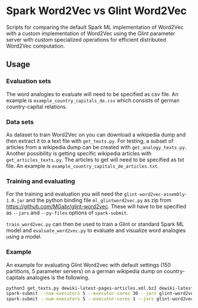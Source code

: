 # Spark Word2Vec vs Glint Word2Vec

Scripts for comparing the default Spark ML implementation of Word2Vec with a custom 
implementation of Word2Vec using the Glint parameter server with custom specialized 
operations for efficient distributed Word2Vec computation.

## Usage

### Evaluation sets

The word analogies to evaluate will need to be specified as csv file. An example is 
``example_country_capitals_de.csv`` which consists of german country-capital relations.

### Data sets

As dataset to train Word2Vec on you can download a wikipedia dump and then extract it 
to a text file with ``get_texts.py``. For testing, a subset of articles from a wikipedia 
dump can be created with ``get_analogy_texts.py``. Another possibility is getting 
specific wikipedia articles with ``get_articles_texts.py``. The articles to get will need
to be specified as txt file. An example is ``example_country_capitals_de_articles.txt``.

### Training and evaluating

For the training and evaluation you will need the ``glint-word2vec-assembly-1.0.jar`` 
and the python binding file ``ml_glintword2vec.py`` as zip from 
https://github.com/MGabr/glint-word2vec. These will have to be specified as ``--jars`` 
and ``--py-files`` options of ``spark-submit``.

``train_word2vec.py`` can then be used to train a Glint or standard Spark ML model and 
``evaluate_word2vec.py`` to evaluate and visualize word analogies using a model.

### Example

An example for evaluating Glint Word2vec with default settings (150 partitions, 5 parameter servers)
on a german wikipedia dump on country-capitals analogies is the following.

```bash
python3 get_texts.py dewiki-latest-pages-articles.xml.bz2 dewiki-latest-pages-articles.txt
spark-submit --num-executors 5 --executor-cores 30 --jars glint-word2vec-assembly-1.0.jar --py-files ml_glintword2vec.zip train_word2vec.py country_capitals.txt country_capitals.model glint
spark-submit --num-executors 5 --executor-cores 1 --jars glint-word2vec-assembly-1.0.jar --py-files ml_glintword2vec.zip evaluate_word2vec.py country_capitals.csv country_capitals.model glint country_capitals.png
```
